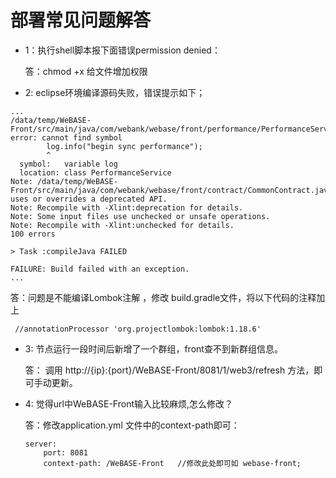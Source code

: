 # 部署常见问题解答

* 1：执行shell脚本报下面错误permission denied： 

   答：chmod +x 给文件增加权限 
   
   
* 2: eclipse环境编译源码失败，错误提示如下；
```
...
/data/temp/WeBASE-Front/src/main/java/com/webank/webase/front/performance/PerformanceService.java:167: error: cannot find symbol
        log.info("begin sync performance");
        ^
  symbol:   variable log
  location: class PerformanceService
Note: /data/temp/WeBASE-Front/src/main/java/com/webank/webase/front/contract/CommonContract.java uses or overrides a deprecated API.
Note: Recompile with -Xlint:deprecation for details.
Note: Some input files use unchecked or unsafe operations.
Note: Recompile with -Xlint:unchecked for details.
100 errors

> Task :compileJava FAILED

FAILURE: Build failed with an exception.
...
```

  答：问题是不能编译Lombok注解 ，修改 build.gradle文件，将以下代码的注释加上
```
 //annotationProcessor 'org.projectlombok:lombok:1.18.6'
```

   
* 3: 节点运行一段时间后新增了一个群组，front查不到新群组信息。 
 
   答： 调用 http://{ip}:{port}/WeBASE-Front/8081/1/web3/refresh 方法，即可手动更新。
   
      
* 4: 觉得url中WeBASE-Front输入比较麻烦,怎么修改？
 
   答：修改application.yml 文件中的context-path即可：
    ```
    server:
        port: 8081
        context-path: /WeBASE-Front   //修改此处即可如 webase-front;
    ```    